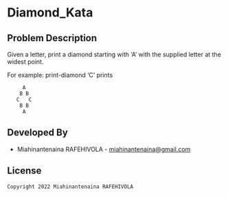 # Diamond_Kata

## Problem Description

Given a letter, print a diamond starting with ‘A’ with the supplied letter at the widest point.

For example: print-diamond ‘C’ prints

         A
        B B
       C   C
        B B
         A



Developed By
------------

* Miahinantenaina RAFEHIVOLA - <miahinantenaina@gmail.com>



License
-------

    Copyright 2022 Miahinantenaina RAFEHIVOLA
